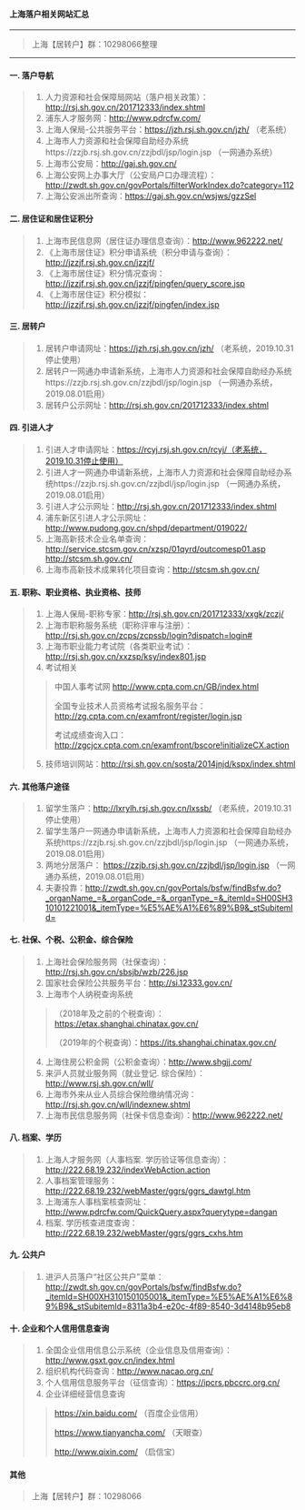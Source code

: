 #### 上海落户相关网站汇总

---
> 上海【居转户】群：10298066整理
---

#### 一. 落户导航
> 1. 人力资源和社会保障局网站（落户相关政策）：http://rsj.sh.gov.cn/201712333/index.shtml
> 2. 浦东人才服务网：http://www.pdrcfw.com/
> 3. 上海人保局-公共服务平台：https://jzh.rsj.sh.gov.cn/jzh/ （老系统）
> 4. 上海市人力资源和社会保障自助经办系统https://zzjb.rsj.sh.gov.cn/zzjbdl/jsp/login.jsp （一网通办系统）
> 5. 上海市公安局：http://gaj.sh.gov.cn/
> 6. 上海公安网上办事大厅（公安局户口办理流程）：http://zwdt.sh.gov.cn/govPortals/filterWorkIndex.do?category=112
> 7. 上海公安派出所查询：https://gaj.sh.gov.cn/wsjws/gzzSel

#### 二. 居住证和居住证积分
> 1. 上海市民信息网（居住证办理信息查询）：http://www.962222.net/
> 2. 《上海市居住证》积分申请系统（积分申请与查询）：http://jzzjf.rsj.sh.gov.cn/jzzjf/
> 3. 《上海市居住证》积分情况查询：http://jzzjf.rsj.sh.gov.cn/jzzjf/pingfen/query_score.jsp
> 4. 《上海市居住证》积分模拟：http://jzzjf.rsj.sh.gov.cn/jzzjf/pingfen/index.jsp

#### 三. 居转户
> 1. 居转户申请网址：https://jzh.rsj.sh.gov.cn/jzh/ （老系统，2019.10.31停止使用）
> 2. 居转户一网通办申请新系统，上海市人力资源和社会保障自助经办系统https://zzjb.rsj.sh.gov.cn/zzjbdl/jsp/login.jsp （一网通办系统，2019.08.01启用）
> 3. 居转户公示网址：http://rsj.sh.gov.cn/201712333/index.shtml

#### 四. 引进人才
> 1. 引进人才申请网址：https://rcyj.rsj.sh.gov.cn/rcyj/（老系统，2019.10.31停止使用）
> 2. 引进人才一网通办申请新系统，上海市人力资源和社会保障自助经办系统https://zzjb.rsj.sh.gov.cn/zzjbdl/jsp/login.jsp （一网通办系统，2019.08.01启用）
> 3. 引进人才公示网址：http://rsj.sh.gov.cn/201712333/index.shtml
> 4. 浦东新区引进人才公示网址：http://www.pudong.gov.cn/shpd/department/019022/
> 5. 上海高新技术企业名单查询：http://service.stcsm.gov.cn/xzsp/01qyrd/outcomesp01.asp http://stcsm.sh.gov.cn/
> 6. 上海市高新技术成果转化项目查询：http://stcsm.sh.gov.cn/

#### 五. 职称、职业资格、执业资格、技师
> 1. 上海人保局-职称专家：http://rsj.sh.gov.cn/201712333/xxgk/zczj/
> 2. 上海市职称服务系统（职称评审与注册）：http://rsj.sh.gov.cn/zcps/zcpssb/login?dispatch=login#
> 3. 上海市职业能力考试院（各类职业考试）：http://rsj.sh.gov.cn/xxzsp/ksy/index801.jsp
> 4. 考试相关
>> 中国人事考试网 http://www.cpta.com.cn/GB/index.html
>>
>> 全国专业技术人员资格考试报名服务平台：http://zg.cpta.com.cn/examfront/register/login.jsp
>>
>> 考试成绩查询入口：http://zgcjcx.cpta.com.cn/examfront/bscore!initializeCX.action
> 5. 技师培训网站：http://rsj.sh.gov.cn/sosta/2014jnjd/kspx/index.shtml

#### 六. 其他落户途径
> 1. 留学生落户：http://lxrylh.rsj.sh.gov.cn/lxssb/ （老系统，2019.10.31停止使用）
> 2. 留学生落户一网通办申请新系统，上海市人力资源和社会保障自助经办系统https://zzjb.rsj.sh.gov.cn/zzjbdl/jsp/login.jsp （一网通办系统，2019.08.01启用）
> 3. 两地分居落户： https://zzjb.rsj.sh.gov.cn/zzjbdl/jsp/login.jsp （一网通办系统，2019.08.01启用）
> 4. 夫妻投靠：http://zwdt.sh.gov.cn/govPortals/bsfw/findBsfw.do?_organName_=&_organCode_=&_organType_=&_itemId=SH00SH310101221001&_itemType=%E5%AE%A1%E6%89%B9&_stSubitemId=

#### 七. 社保、个税、公积金、综合保险
> 1. 上海社会保险服务网（社保查询）：http://rsj.sh.gov.cn/sbsjb/wzb/226.jsp
> 2. 国家社会保险公共服务平台：http://si.12333.gov.cn/
> 3. 上海市个人纳税查询系统
>>（2018年及之前的个税查询）：https://etax.shanghai.chinatax.gov.cn/
>>
>>（2019年的个税查询）：https://its.shanghai.chinatax.gov.cn/
> 4. 上海住房公积金网（公积金查询）：http://www.shgjj.com/
> 5. 来沪人员就业服务网（就业登记. 综合保险）：http://www.rsj.sh.gov.cn/wll/
> 6. 上海市外来从业人员综合保险缴纳情况询：http://rsj.sh.gov.cn/wll/indexnew.shtml
> 7. 上海市民信息服务网（社保卡信息查询）：http://www.962222.net/

#### 八. 档案、学历
> 1. 上海人才服务网（人事档案. 学历验证等信息查询）：http://222.68.19.232/indexWebAction.action
> 2. 人事档案管理服务：http://222.68.19.232/webMaster/ggrs/ggrs_dawtgl.htm
> 3. 上海浦东人事档案核查网址：http://www.pdrcfw.com/QuickQuery.aspx?querytype=dangan
> 4. 档案. 学历核查进度查询：http://222.68.19.232/webMaster/ggrs/ggrs_cxhs.htm

#### 九. 公共户
> 1. 进沪人员落户“社区公共户”菜单：http://zwdt.sh.gov.cn/govPortals/bsfw/findBsfw.do?_itemId=SH00XH310150105001&_itemType=%E5%AE%A1%E6%89%B9&_stSubitemId=8311a3b4-e20c-4f89-8540-3d4148b95eb8

#### 十. 企业和个人信用信息查询
> 1. 全国企业信用信息公示系统（企业信息及信用查询）：http://www.gsxt.gov.cn/index.html
> 2. 组织机构代码查询：http://www.nacao.org.cn/
> 3. 个人信用信息服务平台（征信查询）：https://ipcrs.pbccrc.org.cn/
> 4. 企业详细经营信息查询
>> https://xin.baidu.com/ （百度企业信用）
>>
>> https://www.tianyancha.com/ （天眼查）
>>
>> http://www.qixin.com/ （启信宝）

#### 其他
> 上海【居转户】群：10298066
